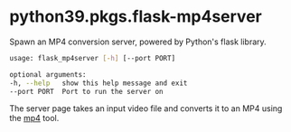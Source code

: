 # python39.pkgs.flask-mp4server

Spawn an MP4 conversion server, powered by Python's flask library.

```bash
usage: flask_mp4server [-h] [--port PORT]

optional arguments:
-h, --help   show this help message and exit
--port PORT  Port to run the server on
```

The server page takes an input video file and converts it to an MP4 using the [mp4](../misc/mp4.md) tool.

